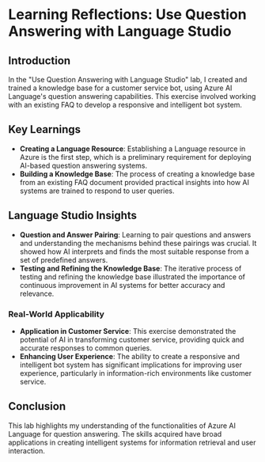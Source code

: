 # Learning Reflections: Use Question Answering with Language Studio

## Introduction
In the "Use Question Answering with Language Studio" lab, I created and trained a knowledge base for a customer service bot, using Azure AI Language's question answering capabilities. This exercise involved working with an existing FAQ to develop a responsive and intelligent bot system.

## Key Learnings

- **Creating a Language Resource**: Establishing a Language resource in Azure is the first step, which is a preliminary requirement for deploying AI-based question answering systems.
- **Building a Knowledge Base**: The process of creating a knowledge base from an existing FAQ document provided practical insights into how AI systems are trained to respond to user queries.

## Language Studio Insights
- **Question and Answer Pairing**: Learning to pair questions and answers and understanding the mechanisms behind these pairings was crucial. It showed how AI interprets and finds the most suitable response from a set of predefined answers.
- **Testing and Refining the Knowledge Base**: The iterative process of testing and refining the knowledge base illustrated the importance of continuous improvement in AI systems for better accuracy and relevance.

### Real-World Applicability
- **Application in Customer Service**: This exercise demonstrated the potential of AI in transforming customer service, providing quick and accurate responses to common queries.
- **Enhancing User Experience**: The ability to create a responsive and intelligent bot system has significant implications for improving user experience, particularly in information-rich environments like customer service.

## Conclusion
This lab highlights my understanding of the functionalities of Azure AI Language for question answering. The skills acquired have broad applications in creating intelligent systems for information retrieval and user interaction.
